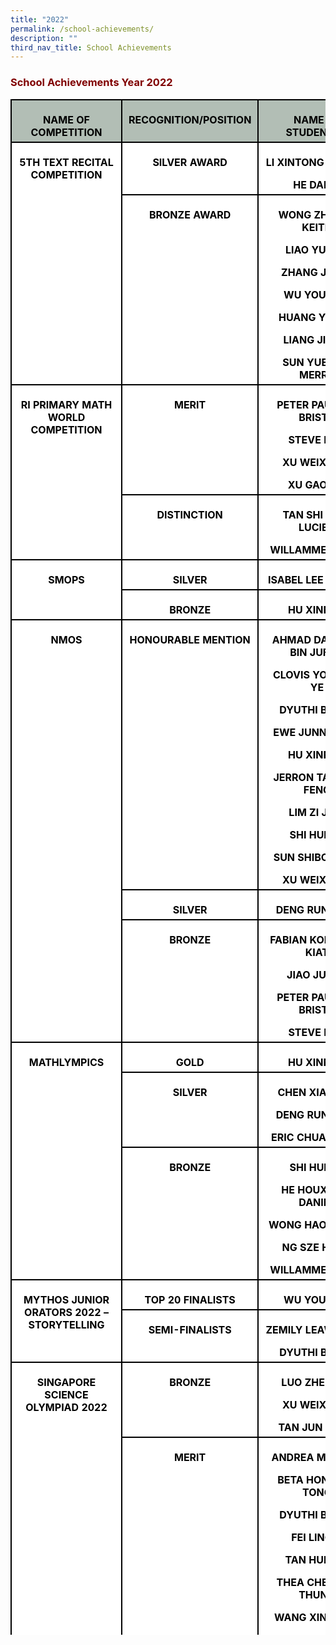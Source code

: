 ```yaml
---
title: "2022"
permalink: /school-achievements/
description: ""
third_nav_title: School Achievements
---
```

<h3><strong><span style="color: #800000;">School Achievements Year 2022</span></strong></h3>
<table class="MsoNormalTable" style="width: 100%; background: white; border-collapse: collapse; height: 2457px;" border="0" width="100%" cellspacing="0" cellpadding="0">
<tbody>
<tr style="mso-yfti-irow: 0; mso-yfti-firstrow: yes;">
<td style="width: 31.1945%; border: 1.5pt solid black; background: #b2beb5; padding: 3.75pt 7.5pt; height: 50px;" valign="top" width="28%">
<p class="MsoNormal" style="margin-bottom: 0cm; text-align: center;" align="center"><strong><span style="color: black; mso-color-alt: windowtext;">NAME OF COMPETITION</span></strong></p>
</td>
<td style="width: 36.5055%; border-top: 1.5pt solid black; border-right: 1.5pt solid black; border-bottom: 1.5pt solid black; border-image: initial; border-left: none; background: #b2beb5; padding: 3.75pt 7.5pt; height: 50px;" valign="top" width="38%">
<p class="MsoNormal" style="margin-bottom: 0cm; text-align: center;" align="center"><strong><span style="color: black; mso-color-alt: windowtext;">RECOGNITION/POSITION</span></strong></p>
</td>
<td style="width: 32.32%; border-top: 1.5pt solid black; border-right: 1.5pt solid black; border-bottom: 1.5pt solid black; border-image: initial; border-left: none; background: #b2beb5; padding: 3.75pt 7.5pt; height: 50px;" valign="top" width="32%">
<p class="MsoNormal" style="margin-bottom: 0cm; text-align: center;" align="center"><strong><span style="color: black; mso-color-alt: windowtext;">NAME OF STUDENT(S)</span></strong></p>
</td>
</tr>
<tr style="mso-yfti-irow: 1;">
<td style="width: 31.1945%; border-right: 1.5pt solid black; border-bottom: 1.5pt solid black; border-left: 1.5pt solid black; border-image: initial; border-top: none; padding: 3.75pt 7.5pt; height: 289px;" rowspan="2" valign="top" width="28%">
<p class="MsoNormal" style="margin-bottom: 0cm; text-align: center;" align="center"><strong><span style="color: black; mso-color-alt: windowtext;">5TH TEXT RECITAL COMPETITION</span></strong></p>
</td>
<td style="width: 36.5055%; border-top: none; border-left: none; border-bottom: 1.5pt solid black; border-right: 1.5pt solid black; padding: 3.75pt 7.5pt; height: 64px;" valign="top" width="38%">
<p class="MsoNormal" style="margin-bottom: 0cm; text-align: center;" align="center"><strong><span style="color: black; mso-color-alt: windowtext;">SILVER AWARD</span></strong></p>
</td>
<td style="width: 32.32%; border-top: none; border-left: none; border-bottom: 1.5pt solid black; border-right: 1.5pt solid black; padding: 3.75pt 7.5pt; height: 64px;" valign="top" width="32%">
<p class="MsoNormal" style="margin-bottom: 0cm; text-align: center;" align="center"><strong><span style="color: black; mso-color-alt: windowtext;">LI XINTONG VALERIE</span></strong></p>
<p class="MsoNormal" style="margin-bottom: 0cm; text-align: center;" align="center"><strong><span style="color: black; mso-color-alt: windowtext;">HE DAI LE</span></strong></p>
</td>
</tr>
<tr style="mso-yfti-irow: 2;">
<td style="width: 36.5055%; border-top: none; border-left: none; border-bottom: 1.5pt solid black; border-right: 1.5pt solid black; padding: 3.75pt 7.5pt; height: 225px;" valign="top" width="38%">
<p class="MsoNormal" style="margin-bottom: 0cm; text-align: center;" align="center"><strong><span style="color: black; mso-color-alt: windowtext;">BRONZE AWARD</span></strong></p>
</td>
<td style="width: 32.32%; border-top: none; border-left: none; border-bottom: 1.5pt solid black; border-right: 1.5pt solid black; padding: 3.75pt 7.5pt; height: 225px;" valign="top" width="32%">
<p class="MsoNormal" style="margin-bottom: 0cm; text-align: center;" align="center"><strong><span style="color: black; mso-color-alt: windowtext;">WONG ZHI HAO KEITH</span></strong></p>
<p class="MsoNormal" style="margin-bottom: 0cm; text-align: center;" align="center"><strong><span style="color: black; mso-color-alt: windowtext;">LIAO YUHAN</span></strong></p>
<p class="MsoNormal" style="margin-bottom: 0cm; text-align: center;" align="center"><strong><span style="color: black; mso-color-alt: windowtext;">ZHANG JIA HE</span></strong></p>
<p class="MsoNormal" style="margin-bottom: 0cm; text-align: center;" align="center"><strong><span style="color: black; mso-color-alt: windowtext;">WU YOU RAN</span></strong></p>
<p class="MsoNormal" style="margin-bottom: 0cm; text-align: center;" align="center"><strong><span style="color: black; mso-color-alt: windowtext;">HUANG YI WEN</span></strong></p>
<p class="MsoNormal" style="margin-bottom: 0cm; text-align: center;" align="center"><strong><span style="color: black; mso-color-alt: windowtext;">LIANG JINGYI</span></strong></p>
<p class="MsoNormal" style="margin-bottom: 0cm; text-align: center;" align="center"><strong><span style="color: black; mso-color-alt: windowtext;">SUN YUE YAO MERRY</span></strong></p>
</td>
</tr>
<tr style="mso-yfti-irow: 3;">
<td style="width: 31.1945%; border-right: 1.5pt solid black; border-bottom: 1.5pt solid black; border-left: 1.5pt solid black; border-image: initial; border-top: none; padding: 3.75pt 7.5pt; height: 192px;" rowspan="2" valign="top" width="28%">
<p class="MsoNormal" style="margin-bottom: 0cm; text-align: center;" align="center"><strong><span style="color: black; mso-color-alt: windowtext;">RI PRIMARY MATH WORLD COMPETITION</span></strong></p>
</td>
<td style="width: 36.5055%; border-top: none; border-left: none; border-bottom: 1.5pt solid black; border-right: 1.5pt solid black; padding: 3.75pt 7.5pt; height: 128px;" valign="top" width="38%">
<p class="MsoNormal" style="margin-bottom: 0cm; text-align: center;" align="center"><strong><span style="color: black; mso-color-alt: windowtext;">MERIT</span></strong></p>
</td>
<td style="width: 32.32%; border-top: none; border-left: none; border-bottom: 1.5pt solid black; border-right: 1.5pt solid black; padding: 3.75pt 7.5pt; height: 128px;" valign="top" width="32%">
<p class="MsoNormal" style="margin-bottom: 0cm; text-align: center;" align="center"><strong><span style="color: black; mso-color-alt: windowtext;">PETER PAULRAJ BRISTO</span></strong></p>
<p class="MsoNormal" style="margin-bottom: 0cm; text-align: center;" align="center"><strong><span style="color: black; mso-color-alt: windowtext;">STEVE KOH</span></strong></p>
<p class="MsoNormal" style="margin-bottom: 0cm; text-align: center;" align="center"><strong><span style="color: black; mso-color-alt: windowtext;">XU WEIXIANG</span></strong></p>
<p class="MsoNormal" style="margin-bottom: 0cm; text-align: center;" align="center"><strong><span style="color: black; mso-color-alt: windowtext;">XU GAOWEI</span></strong></p>
</td>
</tr>
<tr style="mso-yfti-irow: 4;">
<td style="width: 36.5055%; border-top: none; border-left: none; border-bottom: 1.5pt solid black; border-right: 1.5pt solid black; padding: 3.75pt 7.5pt; height: 64px;" valign="top" width="38%">
<p class="MsoNormal" style="margin-bottom: 0cm; text-align: center;" align="center"><strong><span style="color: black; mso-color-alt: windowtext;">DISTINCTION</span></strong></p>
</td>
<td style="width: 32.32%; border-top: none; border-left: none; border-bottom: 1.5pt solid black; border-right: 1.5pt solid black; padding: 3.75pt 7.5pt; height: 64px;" valign="top" width="32%">
<p class="MsoNormal" style="margin-bottom: 0cm; text-align: center;" align="center"><strong><span style="color: black; mso-color-alt: windowtext;">TAN SHI QIAN LUCIEN</span></strong></p>
<p class="MsoNormal" style="margin-bottom: 0cm; text-align: center;" align="center"><strong><span style="color: black; mso-color-alt: windowtext;">WILLAMME BRYAN</span></strong></p>
</td>
</tr>
<tr style="mso-yfti-irow: 5;">
<td style="width: 31.1945%; border-right: 1.5pt solid black; border-bottom: 1.5pt solid black; border-left: 1.5pt solid black; border-image: initial; border-top: none; padding: 3.75pt 7.5pt; height: 64px;" rowspan="2" valign="top" width="28%">
<p class="MsoNormal" style="margin-bottom: 0cm; text-align: center;" align="center"><strong><span style="color: black; mso-color-alt: windowtext;">SMOPS</span></strong></p>
</td>
<td style="width: 36.5055%; border-top: none; border-left: none; border-bottom: 1.5pt solid black; border-right: 1.5pt solid black; padding: 3.75pt 7.5pt; height: 32px;" valign="top" width="38%">
<p class="MsoNormal" style="margin-bottom: 0cm; text-align: center;" align="center"><strong><span style="color: black; mso-color-alt: windowtext;">SILVER</span></strong></p>
</td>
<td style="width: 32.32%; border-top: none; border-left: none; border-bottom: 1.5pt solid black; border-right: 1.5pt solid black; padding: 3.75pt 7.5pt; height: 32px;" valign="top" width="32%">
<p class="MsoNormal" style="margin-bottom: 0cm; text-align: center;" align="center"><strong><span style="color: black; mso-color-alt: windowtext;">ISABEL LEE YIN YEE</span></strong></p>
</td>
</tr>
<tr style="mso-yfti-irow: 6;">
<td style="width: 36.5055%; border-top: none; border-left: none; border-bottom: 1.5pt solid black; border-right: 1.5pt solid black; padding: 3.75pt 7.5pt; height: 32px;" valign="top" width="38%">
<p class="MsoNormal" style="margin-bottom: 0cm; text-align: center;" align="center"><strong><span style="color: black; mso-color-alt: windowtext;">BRONZE</span></strong></p>
</td>
<td style="width: 32.32%; border-top: none; border-left: none; border-bottom: 1.5pt solid black; border-right: 1.5pt solid black; padding: 3.75pt 7.5pt; height: 32px;" valign="top" width="32%">
<p class="MsoNormal" style="margin-bottom: 0cm; text-align: center;" align="center"><strong><span style="color: black; mso-color-alt: windowtext;">HU XINNAN</span></strong></p>
</td>
</tr>
<tr style="mso-yfti-irow: 7;">
<td style="width: 31.1945%; border-right: 1.5pt solid black; border-bottom: 1.5pt solid black; border-left: 1.5pt solid black; border-image: initial; border-top: none; padding: 3.75pt 7.5pt; height: 500px;" rowspan="3" valign="top" width="28%">
<p class="MsoNormal" style="margin-bottom: 0cm; text-align: center;" align="center"><strong><span style="color: black; mso-color-alt: windowtext;">NMOS</span></strong></p>
</td>
<td style="width: 36.5055%; border-top: none; border-left: none; border-bottom: 1.5pt solid black; border-right: 1.5pt solid black; padding: 3.75pt 7.5pt; height: 340px;" valign="top" width="38%">
<p class="MsoNormal" style="margin-bottom: 0cm; text-align: center;" align="center"><strong><span style="color: black; mso-color-alt: windowtext;">HONOURABLE MENTION</span></strong></p>
</td>
<td style="width: 32.32%; border-top: none; border-left: none; border-bottom: 1.5pt solid black; border-right: 1.5pt solid black; padding: 3.75pt 7.5pt; height: 340px;" valign="top" width="32%">
<p class="MsoNormal" style="margin-bottom: 0cm; text-align: center;" align="center"><strong><span style="color: black; mso-color-alt: windowtext;">AHMAD DARWISH BIN JUFFRI</span></strong></p>
<p class="MsoNormal" style="margin-bottom: 0cm; text-align: center;" align="center"><strong><span style="color: black; mso-color-alt: windowtext;">CLOVIS YONG JIA YE</span></strong></p>
<p class="MsoNormal" style="margin-bottom: 0cm; text-align: center;" align="center"><strong><span style="color: black; mso-color-alt: windowtext;">DYUTHI BHATT</span></strong></p>
<p class="MsoNormal" style="margin-bottom: 0cm; text-align: center;" align="center"><strong><span style="color: black; mso-color-alt: windowtext;">EWE JUNN HOWE</span></strong></p>
<p class="MsoNormal" style="margin-bottom: 0cm; text-align: center;" align="center"><strong><span style="color: black; mso-color-alt: windowtext;">HU XINNAN</span></strong></p>
<p class="MsoNormal" style="margin-bottom: 0cm; text-align: center;" align="center"><strong><span style="color: black; mso-color-alt: windowtext;">JERRON TAN JUN FENG</span></strong></p>
<p class="MsoNormal" style="margin-bottom: 0cm; text-align: center;" align="center"><strong><span style="color: black; mso-color-alt: windowtext;">LIM ZI JIAN</span></strong></p>
<p class="MsoNormal" style="margin-bottom: 0cm; text-align: center;" align="center"><strong><span style="color: black; mso-color-alt: windowtext;">SHI HUIXIN</span></strong></p>
<p class="MsoNormal" style="margin-bottom: 0cm; text-align: center;" align="center"><strong><span style="color: black; mso-color-alt: windowtext;">SUN SHIBO ANDY</span></strong></p>
<p class="MsoNormal" style="margin-bottom: 0cm; text-align: center;" align="center"><strong><span style="color: black; mso-color-alt: windowtext;">XU WEIXIANG</span></strong></p>
</td>
</tr>
<tr style="mso-yfti-irow: 8;">
<td style="width: 36.5055%; border-top: none; border-left: none; border-bottom: 1.5pt solid black; border-right: 1.5pt solid black; padding: 3.75pt 7.5pt; height: 32px;" valign="top" width="38%">
<p class="MsoNormal" style="margin-bottom: 0cm; text-align: center;" align="center"><strong><span style="color: black; mso-color-alt: windowtext;">SILVER</span></strong></p>
</td>
<td style="width: 32.32%; border-top: none; border-left: none; border-bottom: 1.5pt solid black; border-right: 1.5pt solid black; padding: 3.75pt 7.5pt; height: 32px;" valign="top" width="32%">
<p class="MsoNormal" style="margin-bottom: 0cm; text-align: center;" align="center"><strong><span style="color: black; mso-color-alt: windowtext;">DENG RUNXUAN</span></strong></p>
</td>
</tr>
<tr style="mso-yfti-irow: 9;">
<td style="width: 36.5055%; border-top: none; border-left: none; border-bottom: 1.5pt solid black; border-right: 1.5pt solid black; padding: 3.75pt 7.5pt; height: 128px;" valign="top" width="38%">
<p class="MsoNormal" style="margin-bottom: 0cm; text-align: center;" align="center"><strong><span style="color: black; mso-color-alt: windowtext;">BRONZE</span></strong></p>
</td>
<td style="width: 32.32%; border-top: none; border-left: none; border-bottom: 1.5pt solid black; border-right: 1.5pt solid black; padding: 3.75pt 7.5pt; height: 128px;" valign="top" width="32%">
<p class="MsoNormal" style="margin-bottom: 0cm; text-align: center;" align="center"><strong><span style="color: black; mso-color-alt: windowtext;">FABIAN KOH CHUN KIAT</span></strong></p>
<p class="MsoNormal" style="margin-bottom: 0cm; text-align: center;" align="center"><strong><span style="color: black; mso-color-alt: windowtext;">JIAO JUNHE</span></strong></p>
<p class="MsoNormal" style="margin-bottom: 0cm; text-align: center;" align="center"><strong><span style="color: black; mso-color-alt: windowtext;">PETER PAULRAJ BRISTO</span></strong></p>
<p class="MsoNormal" style="margin-bottom: 0cm; text-align: center;" align="center"><strong><span style="color: black; mso-color-alt: windowtext;">STEVE KOH</span></strong></p>
</td>
</tr>
<tr style="mso-yfti-irow: 10;">
<td style="width: 31.1945%; border-right: 1.5pt solid black; border-bottom: 1.5pt solid black; border-left: 1.5pt solid black; border-image: initial; border-top: none; padding: 3.75pt 7.5pt; height: 288px;" rowspan="3" valign="top" width="28%">
<p class="MsoNormal" style="margin-bottom: 0cm; text-align: center;" align="center"><strong><span style="color: black; mso-color-alt: windowtext;">MATHLYMPICS</span></strong></p>
</td>
<td style="width: 36.5055%; border-top: none; border-left: none; border-bottom: 1.5pt solid black; border-right: 1.5pt solid black; padding: 3.75pt 7.5pt; height: 32px;" valign="top" width="38%">
<p class="MsoNormal" style="margin-bottom: 0cm; text-align: center;" align="center"><strong><span style="color: black; mso-color-alt: windowtext;">GOLD</span></strong></p>
</td>
<td style="width: 32.32%; border-top: none; border-left: none; border-bottom: 1.5pt solid black; border-right: 1.5pt solid black; padding: 3.75pt 7.5pt; height: 32px;" valign="top" width="32%">
<p class="MsoNormal" style="margin-bottom: 0cm; text-align: center;" align="center"><strong><span style="color: black; mso-color-alt: windowtext;">HU XINNAN</span></strong></p>
</td>
</tr>
<tr style="mso-yfti-irow: 11;">
<td style="width: 36.5055%; border-top: none; border-left: none; border-bottom: 1.5pt solid black; border-right: 1.5pt solid black; padding: 3.75pt 7.5pt; height: 96px;" valign="top" width="38%">
<p class="MsoNormal" style="margin-bottom: 0cm; text-align: center;" align="center"><strong><span style="color: black; mso-color-alt: windowtext;">SILVER</span></strong></p>
</td>
<td style="width: 32.32%; border-top: none; border-left: none; border-bottom: 1.5pt solid black; border-right: 1.5pt solid black; padding: 3.75pt 7.5pt; height: 96px;" valign="top" width="32%">
<p class="MsoNormal" style="margin-bottom: 0cm; text-align: center;" align="center"><strong><span style="color: black; mso-color-alt: windowtext;">CHEN XIAOHAN</span></strong></p>
<p class="MsoNormal" style="margin-bottom: 0cm; text-align: center;" align="center"><strong><span style="color: black; mso-color-alt: windowtext;">DENG RUNXUAN</span></strong></p>
<p class="MsoNormal" style="margin-bottom: 0cm; text-align: center;" align="center"><strong><span style="color: black; mso-color-alt: windowtext;">ERIC CHUA JUN QI</span></strong></p>
</td>
</tr>
<tr style="mso-yfti-irow: 12;">
<td style="width: 36.5055%; border-top: none; border-left: none; border-bottom: 1.5pt solid black; border-right: 1.5pt solid black; padding: 3.75pt 7.5pt; height: 160px;" valign="top" width="38%">
<p class="MsoNormal" style="margin-bottom: 0cm; text-align: center;" align="center"><strong><span style="color: black; mso-color-alt: windowtext;">BRONZE</span></strong></p>
</td>
<td style="width: 32.32%; border-top: none; border-left: none; border-bottom: 1.5pt solid black; border-right: 1.5pt solid black; padding: 3.75pt 7.5pt; height: 160px;" valign="top" width="32%">
<p class="MsoNormal" style="margin-bottom: 0cm; text-align: center;" align="center"><strong><span style="color: black; mso-color-alt: windowtext;">SHI HUIXIN</span></strong></p>
<p class="MsoNormal" style="margin-bottom: 0cm; text-align: center;" align="center"><strong><span style="color: black; mso-color-alt: windowtext;">HE HOUXIANG DANIEL</span></strong></p>
<p class="MsoNormal" style="margin-bottom: 0cm; text-align: center;" align="center"><strong><span style="color: black; mso-color-alt: windowtext;">WONG HAO CHENG</span></strong></p>
<p class="MsoNormal" style="margin-bottom: 0cm; text-align: center;" align="center"><strong><span style="color: black; mso-color-alt: windowtext;">NG SZE HWEE</span></strong></p>
<p class="MsoNormal" style="margin-bottom: 0cm; text-align: center;" align="center"><strong><span style="color: black; mso-color-alt: windowtext;">WILLAMME BRYAN</span></strong></p>
</td>
</tr>
<tr style="mso-yfti-irow: 13;">
<td style="width: 31.1945%; border-right: 1.5pt solid black; border-bottom: 1.5pt solid black; border-left: 1.5pt solid black; border-image: initial; border-top: none; padding: 3.75pt 7.5pt; height: 96px;" rowspan="2" valign="top" width="28%">
<p class="MsoNormal" style="margin-bottom: 0cm; text-align: center;" align="center"><strong><span style="color: black; mso-color-alt: windowtext;">MYTHOS JUNIOR ORATORS 2022 &ndash; STORYTELLING</span></strong></p>
</td>
<td style="width: 36.5055%; border-top: none; border-left: none; border-bottom: 1.5pt solid black; border-right: 1.5pt solid black; padding: 3.75pt 7.5pt; height: 32px;" valign="top" width="38%">
<p class="MsoNormal" style="margin-bottom: 0cm; text-align: center;" align="center"><strong><span style="color: black; mso-color-alt: windowtext;">TOP 20 FINALISTS</span></strong></p>
</td>
<td style="width: 32.32%; border-top: none; border-left: none; border-bottom: 1.5pt solid black; border-right: 1.5pt solid black; padding: 3.75pt 7.5pt; height: 32px;" valign="top" width="32%">
<p class="MsoNormal" style="margin-bottom: 0cm; text-align: center;" align="center"><strong><span style="color: black; mso-color-alt: windowtext;">WU YOU RAN</span></strong></p>
</td>
</tr>
<tr style="mso-yfti-irow: 14;">
<td style="width: 36.5055%; border-top: none; border-left: none; border-bottom: 1.5pt solid black; border-right: 1.5pt solid black; padding: 3.75pt 7.5pt; height: 64px;" valign="top" width="38%">
<p class="MsoNormal" style="margin-bottom: 0cm; text-align: center;" align="center"><strong><span style="color: black; mso-color-alt: windowtext;">SEMI-FINALISTS</span></strong></p>
</td>
<td style="width: 32.32%; border-top: none; border-left: none; border-bottom: 1.5pt solid black; border-right: 1.5pt solid black; padding: 3.75pt 7.5pt; height: 64px;" valign="top" width="32%">
<p class="MsoNormal" style="margin-bottom: 0cm; text-align: center;" align="center"><strong><span style="color: black; mso-color-alt: windowtext;">ZEMILY LEAW JIE RU</span></strong></p>
<p class="MsoNormal" style="margin-bottom: 0cm; text-align: center;" align="center"><strong><span style="color: black; mso-color-alt: windowtext;">DYUTHI BHATT</span></strong></p>
</td>
</tr>
<tr style="mso-yfti-irow: 15;">
<td style="width: 31.1945%; border-right: 1.5pt solid black; border-bottom: 1.5pt solid black; border-left: 1.5pt solid black; border-image: initial; border-top: none; padding: 3.75pt 7.5pt; height: 417px;" rowspan="2" valign="top" width="28%">
<p class="MsoNormal" style="margin-bottom: 0cm; text-align: center;" align="center"><strong><span style="color: black; mso-color-alt: windowtext;">SINGAPORE SCIENCE OLYMPIAD 2022</span></strong></p>
</td>
<td style="width: 36.5055%; border-top: none; border-left: none; border-bottom: 1.5pt solid black; border-right: 1.5pt solid black; padding: 3.75pt 7.5pt; height: 96px;" valign="top" width="38%">
<p class="MsoNormal" style="margin-bottom: 0cm; text-align: center;" align="center"><strong><span style="color: black; mso-color-alt: windowtext;">BRONZE</span></strong></p>
</td>
<td style="width: 32.32%; border-top: none; border-left: none; border-bottom: 1.5pt solid black; border-right: 1.5pt solid black; padding: 3.75pt 7.5pt; height: 96px;" valign="top" width="32%">
<p class="MsoNormal" style="margin-bottom: 0cm; text-align: center;" align="center"><strong><span style="color: black; mso-color-alt: windowtext;">LUO ZHEN KAI</span></strong></p>
<p class="MsoNormal" style="margin-bottom: 0cm; text-align: center;" align="center"><strong><span style="color: black; mso-color-alt: windowtext;">XU WEIXIANG</span></strong></p>
<p class="MsoNormal" style="margin-bottom: 0cm; text-align: center;" align="center"><strong><span style="color: black; mso-color-alt: windowtext;">TAN JUN HONG</span></strong></p>
</td>
</tr>
<tr style="mso-yfti-irow: 16;">
<td style="width: 36.5055%; border-top: none; border-left: none; border-bottom: 1.5pt solid black; border-right: 1.5pt solid black; padding: 3.75pt 7.5pt; height: 321px;" valign="top" width="38%">
<p class="MsoNormal" style="margin-bottom: 0cm; text-align: center;" align="center"><strong><span style="color: black; mso-color-alt: windowtext;">MERIT</span></strong></p>
</td>
<td style="width: 32.32%; border-top: none; border-left: none; border-bottom: 1.5pt solid black; border-right: 1.5pt solid black; padding: 3.75pt 7.5pt; height: 321px;" valign="top" width="32%">
<p class="MsoNormal" style="margin-bottom: 0cm; text-align: center;" align="center"><strong><span style="color: black; mso-color-alt: windowtext;">ANDREA MAE LOH</span></strong></p>
<p class="MsoNormal" style="margin-bottom: 0cm; text-align: center;" align="center"><strong><span style="color: black; mso-color-alt: windowtext;">BETA HONG YIK TONG</span></strong></p>
<p class="MsoNormal" style="margin-bottom: 0cm; text-align: center;" align="center"><strong><span style="color: black; mso-color-alt: windowtext;">DYUTHI BHATT</span></strong></p>
<p class="MsoNormal" style="margin-bottom: 0cm; text-align: center;" align="center"><strong><span style="color: black; mso-color-alt: windowtext;">FEI LINGQI</span></strong></p>
<p class="MsoNormal" style="margin-bottom: 0cm; text-align: center;" align="center"><strong><span style="color: black; mso-color-alt: windowtext;">TAN HUI MIN</span></strong></p>
<p class="MsoNormal" style="margin-bottom: 0cm; text-align: center;" align="center"><strong><span style="color: black; mso-color-alt: windowtext;">THEA CHEN YEE THUNG</span></strong></p>
<p class="MsoNormal" style="margin-bottom: 0cm; text-align: center;" align="center"><strong><span style="color: black; mso-color-alt: windowtext;">WANG XINXIANG</span></strong></p>
<p class="MsoNormal" style="margin-bottom: 0cm; text-align: center;" align="center"><strong><span style="color: black; mso-color-alt: windowtext;">WILLAMME BRYAN</span></strong></p>
<p class="MsoNormal" style="margin-bottom: 0cm; text-align: center;" align="center"><strong><span style="color: black; mso-color-alt: windowtext;">YAP ZHONG SHENG</span></strong></p>
<p class="MsoNormal" style="margin-bottom: 0cm; text-align: center;" align="center"><strong><span style="color: black; mso-color-alt: windowtext;">YEO YU AN, MAXX</span></strong></p>
</td>
</tr>
<tr style="mso-yfti-irow: 17;">
<td style="width: 31.1945%; border-right: 1.5pt solid black; border-bottom: 1.5pt solid black; border-left: 1.5pt solid black; border-image: initial; border-top: none; padding: 3.75pt 7.5pt; height: 64px;" valign="top" width="28%">
<p class="MsoNormal" style="margin-bottom: 0cm; text-align: center;" align="center"><strong><span style="color: black; mso-color-alt: windowtext;">STORY TELLING<br />COMPETITION</span></strong></p>
</td>
<td style="width: 36.5055%; border-top: none; border-left: none; border-bottom: 1.5pt solid black; border-right: 1.5pt solid black; padding: 3.75pt 7.5pt; height: 64px;" valign="top" width="38%">
<p class="MsoNormal" style="margin-bottom: 0cm; text-align: center;" align="center"><strong><span style="color: black; mso-color-alt: windowtext;">4TH PLACE</span></strong></p>
<p class="MsoNormal" style="margin-bottom: 0cm; text-align: center;" align="center"><strong><span style="color: black; mso-color-alt: windowtext;">PARTICIPANT</span></strong></p>
</td>
<td style="width: 32.32%; border-top: none; border-left: none; border-bottom: 1.5pt solid black; border-right: 1.5pt solid black; padding: 3.75pt 7.5pt; height: 64px;" valign="top" width="32%">
<p class="MsoNormal" style="margin-bottom: 0cm; text-align: center;" align="center"><strong><span style="color: black; mso-color-alt: windowtext;">BASKARAN MONEISH</span></strong></p>
<p class="MsoNormal" style="margin-bottom: 0cm; text-align: center;" align="center"><strong><span style="color: black; mso-color-alt: windowtext;">BALASUBRAMANIAN ROHAN</span></strong></p>
</td>
</tr>
<tr style="mso-yfti-irow: 18;">
<td style="width: 31.1945%; border-right: 1.5pt solid black; border-bottom: 1.5pt solid black; border-left: 1.5pt solid black; border-image: initial; border-top: none; padding: 3.75pt 7.5pt; height: 50px;" valign="top" width="28%">
<p class="MsoNormal" style="margin-bottom: 0cm; text-align: center;" align="center"><strong><span style="color: black; mso-color-alt: windowtext;">TAMIL LITERATURE<br />SILAPATHIKKARAM</span></strong></p>
</td>
<td style="width: 36.5055%; border-top: none; border-left: none; border-bottom: 1.5pt solid black; border-right: 1.5pt solid black; padding: 3.75pt 7.5pt; height: 50px;" valign="top" width="38%">
<p class="MsoNormal" style="margin-bottom: 0cm; text-align: center;" align="center"><strong><span style="color: black; mso-color-alt: windowtext;">BEST PRESENTATION AWARD</span></strong></p>
</td>
<td style="width: 32.32%; border-top: none; border-left: none; border-bottom: 1.5pt solid black; border-right: 1.5pt solid black; padding: 3.75pt 7.5pt; height: 50px;" valign="top" width="32%">
<p class="MsoNormal" style="margin-bottom: 0cm; text-align: center;" align="center"><strong><span style="color: black; mso-color-alt: windowtext;">SARAVANAN BHAVADHARANI</span></strong></p>
</td>
</tr>
<tr style="mso-yfti-irow: 19;">
<td style="width: 31.1945%; border-right: 1.5pt solid black; border-bottom: 1.5pt solid black; border-left: 1.5pt solid black; border-image: initial; border-top: none; padding: 3.75pt 7.5pt; height: 82px;" valign="top" width="28%">
<p class="MsoNormal" style="margin-bottom: 0cm; text-align: center;" align="center"><strong><span style="color: black; mso-color-alt: windowtext;">POEM READING<br />COMPETITION</span></strong></p>
</td>
<td style="width: 36.5055%; border-top: none; border-left: none; border-bottom: 1.5pt solid black; border-right: 1.5pt solid black; padding: 3.75pt 7.5pt; height: 82px;" valign="top" width="38%">
<p class="MsoNormal" style="margin-bottom: 0cm; text-align: center;" align="center"><strong><span style="color: black; mso-color-alt: windowtext;">PARTICIPANT</span></strong></p>
</td>
<td style="width: 32.32%; border-top: none; border-left: none; border-bottom: 1.5pt solid black; border-right: 1.5pt solid black; padding: 3.75pt 7.5pt; height: 82px;" valign="top" width="32%">
<p class="MsoNormal" style="margin-bottom: 0cm; text-align: center;" align="center"><strong><span style="color: black; mso-color-alt: windowtext;">KASHIKA D/O LAKSHMIKANDAN</span></strong></p>
<p class="MsoNormal" style="margin-bottom: 0cm; text-align: center;" align="center"><strong><span style="color: black; mso-color-alt: windowtext;">AYSHA IBRAHIM</span></strong></p>
</td>
</tr>
<tr style="mso-yfti-irow: 20;">
<td style="width: 31.1945%; border-right: 1.5pt solid black; border-bottom: 1.5pt solid black; border-left: 1.5pt solid black; border-image: initial; border-top: none; padding: 3.75pt 7.5pt; height: 82px;" valign="top" width="28%">
<p class="MsoNormal" style="margin-bottom: 0cm; text-align: center;" align="center"><strong><span style="color: black; mso-color-alt: windowtext;">FANCY DRESS<br />COMPETITION</span></strong></p>
</td>
<td style="width: 36.5055%; border-top: none; border-left: none; border-bottom: 1.5pt solid black; border-right: 1.5pt solid black; padding: 3.75pt 7.5pt; height: 82px;" valign="top" width="38%">
<p class="MsoNormal" style="margin-bottom: 0cm; text-align: center;" align="center"><strong><span style="color: black; mso-color-alt: windowtext;">PARTICIPANT</span></strong></p>
</td>
<td style="width: 32.32%; border-top: none; border-left: none; border-bottom: 1.5pt solid black; border-right: 1.5pt solid black; padding: 3.75pt 7.5pt; height: 82px;" valign="top" width="32%">
<p class="MsoNormal" style="margin-bottom: 0cm; text-align: center;" align="center"><strong><span style="color: black; mso-color-alt: windowtext;">AYSHA IBRAHIM</span></strong></p>
<p class="MsoNormal" style="margin-bottom: 0cm; text-align: center;" align="center"><strong><span style="color: black; mso-color-alt: windowtext;">RAJASEKARAN KARTHIKEYAN</span></strong></p>
</td>
</tr>
<tr style="mso-yfti-irow: 21;">
<td style="width: 31.1945%; border-right: 1.5pt solid black; border-bottom: 1.5pt solid black; border-left: 1.5pt solid black; border-image: initial; border-top: none; padding: 3.75pt 7.5pt; height: 82px;" valign="top" width="28%">
<p class="MsoNormal" style="margin-bottom: 0cm; text-align: center;" align="center"><strong><span style="color: black; mso-color-alt: windowtext;">ORATORY COMPETITION</span></strong></p>
</td>
<td style="width: 36.5055%; border-top: none; border-left: none; border-bottom: 1.5pt solid black; border-right: 1.5pt solid black; padding: 3.75pt 7.5pt; height: 82px;" valign="top" width="38%">
<p class="MsoNormal" style="margin-bottom: 0cm; text-align: center;" align="center"><strong><span style="color: black; mso-color-alt: windowtext;">PARTICIPANT</span></strong></p>
</td>
<td style="width: 32.32%; border-top: none; border-left: none; border-bottom: 1.5pt solid black; border-right: 1.5pt solid black; padding: 3.75pt 7.5pt; height: 82px;" valign="top" width="32%">
<p class="MsoNormal" style="margin-bottom: 0cm; text-align: center;" align="center"><strong><span style="color: black; mso-color-alt: windowtext;">SARAVANAN BHAVADHARANI</span></strong></p>
<p class="MsoNormal" style="margin-bottom: 0cm; text-align: center;" align="center"><strong><span style="color: black; mso-color-alt: windowtext;">PANDIYAN SHANJAY</span></strong></p>
</td>
</tr>
<tr style="mso-yfti-irow: 22; mso-yfti-lastrow: yes;">
<td style="width: 31.1945%; border-right: 1.5pt solid black; border-bottom: 1.5pt solid black; border-left: 1.5pt solid black; border-image: initial; border-top: none; padding: 3.75pt 7.5pt; height: 201px;" valign="top" width="28%">
<p class="MsoNormal" style="margin-bottom: 0cm; text-align: center;" align="center"><strong><span style="color: black; mso-color-alt: windowtext;">MALAY CEPAT TEPAT COMPETITION</span></strong></p>
</td>
<td style="width: 36.5055%; border-top: none; border-left: none; border-bottom: 1.5pt solid black; border-right: 1.5pt solid black; padding: 3.75pt 7.5pt; height: 201px;" valign="top" width="38%">
<p class="MsoNormal" style="margin-bottom: 0cm; text-align: center;" align="center"><strong><span style="color: black; mso-color-alt: windowtext;">PARTICIPANT</span></strong></p>
</td>
<td style="width: 32.32%; border-top: none; border-left: none; border-bottom: 1.5pt solid black; border-right: 1.5pt solid black; padding: 3.75pt 7.5pt; height: 201px;" valign="top" width="32%">
<p class="MsoNormal" style="margin-bottom: 0cm; text-align: center;" align="center"><strong><span style="color: black; mso-color-alt: windowtext;">EISHALEEZ BELLA BINTE ISKANDAR HADI</span></strong></p>
<p class="MsoNormal" style="margin-bottom: 0cm; text-align: center;" align="center"><strong><span style="color: black; mso-color-alt: windowtext;">NUR RAYYANA BALQIS BINTE MOHAMAD UMAR</span></strong></p>
<p class="MsoNormal" style="margin-bottom: 0cm; text-align: center;" align="center"><strong><span style="color: black; mso-color-alt: windowtext;">AYUMI ARMANI BINTE MOHAMED ISZUAN</span></strong></p>
<p class="MsoNormal" style="margin-bottom: 0cm; text-align: center;" align="center"><strong><span style="color: black; mso-color-alt: windowtext;">MUHAMMAD SHAFIQ BIN ZAINI</span></strong></p>
</td>
</tr>
</tbody>
</table>